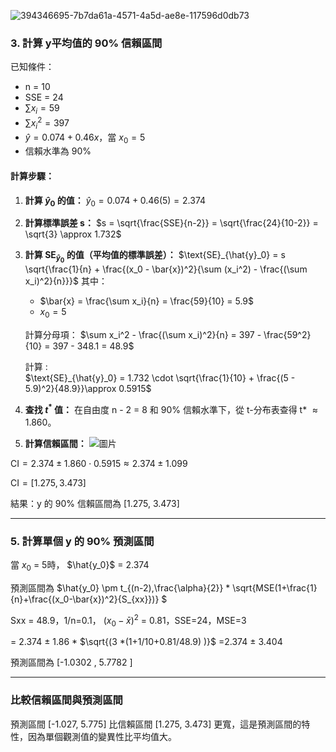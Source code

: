 ![394346695-7b7da61a-4571-4a5d-ae8e-117596d0db73](https://github.com/user-attachments/assets/3827837d-c036-4dde-864d-295e5c64306c)

### 3. 計算 y平均值的 90% 信賴區間

已知條件：
- n = 10
- SSE = 24
- $\sum x_i = 59$
- $\sum x_i^2 = 397$
- $\hat{y} = 0.074 + 0.46x$，當 $x_0 = 5$
- 信賴水準為 90%

#### 計算步驟：
1. **計算 $\hat{y}_0$ 的值：**
   $\hat{y}_0 = 0.074 + 0.46(5) = 2.374$

2. **計算標準誤差 s：**
   $s = \sqrt{\frac{SSE}{n-2}} = \sqrt{\frac{24}{10-2}} = \sqrt{3} \approx 1.732$

3. **計算 $\text{SE}_{\hat{y}_0}$ 的值（平均值的標準誤差）：**
   $\text{SE}_{\hat{y}_0} = s \sqrt{\frac{1}{n} + \frac{(x_0 - \bar{x})^2}{\sum (x_i^2) - \frac{(\sum x_i)^2}{n}}}$
   其中：
   - $\bar{x} = \frac{\sum x_i}{n} = \frac{59}{10} = 5.9$
   - $x_0 = 5$

   計算分母項：
   $\sum x_i^2 - \frac{(\sum x_i)^2}{n} = 397 - \frac{59^2}{10} = 397 - 348.1 = 48.9$

   計算 :\
   $\text{SE}_{\hat{y}_0} = 1.732 \cdot \sqrt{\frac{1}{10} + \frac{(5 - 5.9)^2}{48.9}}\approx 0.5915$


5. **查找 $t^*$ 值：**
   在自由度 n - 2 = 8 和 90% 信賴水準下，從 t-分布表查得 t* $\approx 1.860$。

6. **計算信賴區間：**
![圖片](https://github.com/user-attachments/assets/9100d2a7-3330-46c2-a55c-6aecac656556)

$\text{CI} = 2.374 \pm 1.860 \cdot 0.5915 \approx 2.374 \pm 1.099$

$\text{CI} = [1.275, 3.473]$

結果：y 的 90% 信賴區間為 [1.275, 3.473]

---

### 5. 計算單個 y  的 90% 預測區間

當 $x_0$ = 5時， $\hat{y_0}$ = 2.374

預測區間為 $\hat{y_0} \pm t_{(n-2),\frac{\alpha}{2}} * \sqrt{MSE(1+\frac{1}{n}+\frac{(x_0-\bar{x})^2}{S_{xx}})} $ 

Sxx = 48.9，1/n=0.1， $(x_0-\bar{x})^2$ = 0.81，SSE=24，MSE=3

= 2.374 $\pm$ 1.86 * $\sqrt{(3 *(1+1/10+0.81/48.9) )}$ =2.374 $\pm$ 3.404

預測區間為 [-1.0302 , 5.7782 ]

---
### 比較信賴區間與預測區間
預測區間 [-1.027, 5.775] 比信賴區間 [1.275, 3.473] 更寬，這是預測區間的特性，因為單個觀測值的變異性比平均值大。
